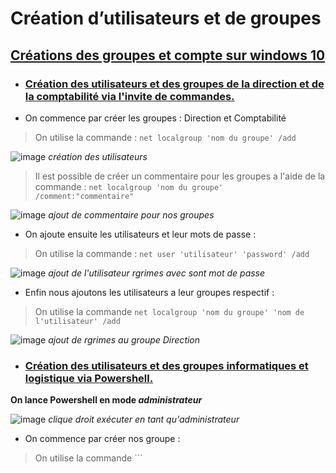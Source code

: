 # Création d’utilisateurs et de groupes

## <ins>Créations des groupes et compte sur windows 10<ins>

- ### <ins>Création des utilisateurs et des groupes de la direction et de la comptabilité via l'invite de commandes.<ins>

- On commence par créer les groupes : Direction et Comptabilité 

> On utilise la commande : ``` net localgroup 'nom du groupe' /add ```

![image](https://user-images.githubusercontent.com/95431446/167437082-165dde0a-999a-4873-88c7-0815f74ec343.png)
_création des utilisateurs_

> Il est possible de créer un commentaire pour les groupes a l'aide de la commande : 
``` net localgroup 'nom du groupe' /comment:"commentaire" ```

![image](https://user-images.githubusercontent.com/95431446/167441102-14eb3fd3-0cfc-4e58-afc3-304b21b012ff.png)
_ajout de commentaire pour nos groupes_

- On ajoute ensuite les utilisateurs et leur mots de passe : 

> On utilise la commande : ``` net user 'utilisateur' 'password' /add ```

![image](https://user-images.githubusercontent.com/95431446/167437829-409fd37e-097d-4515-8d66-4283907c7fa9.png)
_ajout de l'utilisateur rgrimes avec sont mot de passe_

- Enfin nous ajoutons les utilisateurs a leur groupes respectif : 

> On utilise la commande ``` net localgroup 'nom du groupe' 'nom de l'utilisateur' /add ```

![image](https://user-images.githubusercontent.com/95431446/167439628-06a86f0b-1559-4f30-ba81-d775706cbd29.png)
_ajout de rgrimes au groupe Direction_


- ###  <ins>Création des utilisateurs et des groupes informatiques et logistique via Powershell.<ins>

**On lance Powershell en mode _administrateur_**

![image](https://user-images.githubusercontent.com/95431446/167442192-b7610897-cf68-4a33-acf5-042d93137fc8.png)
_clique droit exécuter en tant qu'administrateur_

- On commence par créer nos groupe : 

> On utilise la commande ``` 
